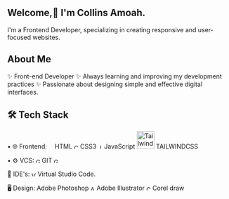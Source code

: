 ## Welcome,👋 I'm Collins Amoah.
I'm a Frontend Developer, specializing in creating responsive and user-focused websites. 

## About Me
✨ Front-end Developer
✨ Always learning and improving my development practices 
✨ Passionate about designing simple and effective digital interfaces. 

## 🛠 Tech Stack
• 🌐  Frontend:  <img src="https://cdn.jsdelivr.net/gh/devicons/devicon/icons/html5/html5-original.svg" width="10" height="10"/> HTML <img src="https://cdn.jsdelivr.net/gh/devicons/devicon/icons/css3/css3-original.svg" width="10" height="10" alt="CSS3" /> CSS3 <img src="https://cdn.jsdelivr.net/gh/devicons/devicon/icons/javascript/javascript-original.svg" width="10" height="10" alt="JavaScript" /> JavaScript <img src="https://static.cdnlogo.com/logos/t/34/tailwind-css.svg" width="40" height="40" alt="Tailwind CSS" /> TAILWINDCSS 


• ⚙️ VCS: <img src="https://git-scm.com/images/logos/downloads/Git-Icon-1788C.png" alt="Git Logo" width="10" height="10"> GIT <img src="https://github.githubassets.com/images/modules/logos_page/GitHub-Mark.png" alt="GitHub Logo" width="10" height="10">

🔧  IDE's: <img src="https://code.visualstudio.com/assets/images/code-stable.png" alt="Visual Studio Code Logo" width="10" height="10"> Virtual Studio Code. 

🖥  Design: <link href="https://cdnjs.cloudflare.com/ajax/libs/font-awesome/5.15.4/css/all.min.css" rel="stylesheet">
<i class="fab fa-photoshop"></i> Adobe Photoshop <img src="https://upload.wikimedia.org/wikipedia/commons/f/fb/Adobe_Illustrator_CC_icon.svg" alt="Adobe Illustrator Logo" width="10" height="10"> Adobe Illustrator <img src="https://upload.wikimedia.org/wikipedia/commons/LOGO-CORELDRAW-GRAPHICS-SUITE.svg" alt="CorelDRAW Logo" width="10" height="10"> Corel draw
